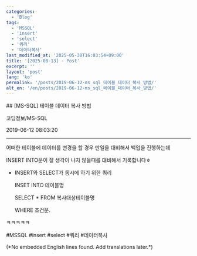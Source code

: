 ```yaml
---
categories:
  - 'Blog'
tags:
  - 'MSSQL'
  - 'insert'
  - 'select'
  - '쿼리'
  - '데이터복사'
last_modified_at: '2025-05-30T16:03:54+09:00'
title: '[2025-08-13] - Post'
excerpt: ''
layout: 'post'
lang: 'ko'
permalink: '/posts/2019-06-12-ms_sql_테이블_데이터_복사_방법/'
alt_en: '/en/posts/2019-06-12-ms_sql_테이블_데이터_복사_방법/'
---
```


<div class="lang-panel lang-ko" lang="ko">
## [MS-SQL] 테이블 데이터 복사 방법

코딩정보/MS-SQL

2019-06-12 08:03:20

* * *

어떠한 테이블에 데이터를 변경을 할 경우 만일을 대비해서 백업을 진행하는데

INSERT INTO문이 잘 생각이 나지 않을때를 대비해서 기록합니다ㅎ

* INSERT와 SELECT가 동시에 하기 위한 쿼리
    
    
    INSET INTO 테이블명
    
    SELECT * FROM 복사대상테이블명
    
    WHERE 조건문.

ㅋㅋㅋㅋㅋ

  

#MSSQL #insert #select #쿼리 #데이터복사


</div>
<div class="lang-panel lang-en" lang="en">
(*No embedded English lines found. Add translations later.*)

</div>
